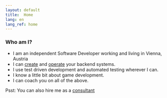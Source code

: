 ```yaml
---
layout: default
title:  Home
lang: en
lang_ref: home
---
```

### Who am I?
- I am an independent Software Developer working and living in Vienna, Austria
- I can [create](/services/backends/code_en) and [operate](/services/devops/operation_en) your backend systems.
- I use test driven development and automated testing wherever I can.
- I know a little bit about game development.
- I can coach you on all of the above.

<p class="psst"> Psst: You can also hire me as a <a href="/services/consulting/feasibility_en">consultant</a></p>
